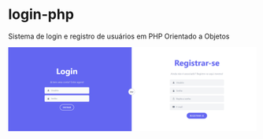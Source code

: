 
# login-php

Sistema de login e registro de usuários em PHP Orientado a Objetos

![Página principal da aplicação](doc_img.png)
